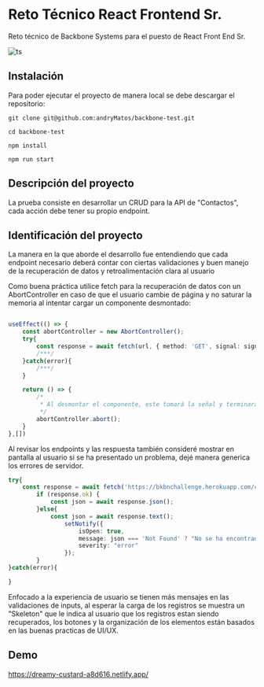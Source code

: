 
# Reto Técnico React Frontend Sr.

Reto técnico de Backbone Systems para el puesto de React Front End Sr.

![ts](https://badgen.net/badge/-/TypeScript?icon=typescript&label&labelColor=blue&color=555555)

## Instalación
Para poder ejecutar el proyecto de manera local se debe descargar el repositorio:

```
git clone git@github.com:andryMatos/backbone-test.git

cd backbone-test

npm install

npm run start

```


## Descripción del proyecto

La prueba consiste en desarrollar un CRUD para la API de "Contactos", cada acción debe tener su propio endpoint.

## Identificación del proyecto
La manera en la que aborde el desarrollo fue entendiendo que cada endpoint necesario deberá contar con ciertas validaciones y buen manejo de la recuperación de datos y retroalimentación clara al usuario

Como buena práctica utilice fetch para la recuperación de datos con un AbortController en caso de que el usuario cambie de página y no saturar la memoria al intentar cargar un componente desmontado:

```typescript

useEffect(() => {
    const abortController = new AbortController();
    try{
        const response = await fetch(url, { method: 'GET', signal: signal });
        /***/
    }catch(error){
        /***/
    }

    return () => {
        /*
         * Al desmontar el componente, este tomará la señal y terminará la promesa
         */
        abortController.abort();
    }
},[])

```

Al revisar los endpoints y las respuesta también consideré mostrar en pantalla al usuario si se ha presentado un problema, dejé manera generica los errores de servidor.

```typescript
try{
    const response = await fetch('https://bkbnchallenge.herokuapp.com/contacts/'+id, { method: 'GET', signal: signal });
        if (response.ok) {
            const json = await response.json();
        }else{
            const json = await response.text();
                setNotify({
                    isOpen: true,
                    message: json === 'Not Found' ? "No se ha encontrado el usuario": json,
                    severity: "error"
                });
        }
}catch(error){

}

```

Enfocado a la experiencia de usuario se tienen más mensajes en las validaciones de inputs, al esperar la carga de los registros se muestra un "Skeleton" que le indica al usuario que los registros estan siendo recuperados, los botones y la organización de los elementos están basados en las buenas practicas de UI/UX.


## Demo

https://dreamy-custard-a8d616.netlify.app/
